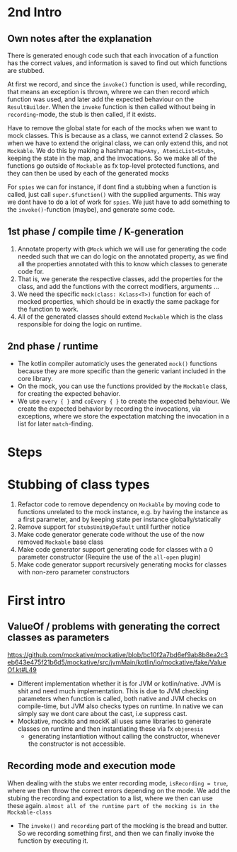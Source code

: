 # 2nd Intro
## Own notes after the explanation
There is generated enough code such that each invocation of a function has the correct values, and information is saved to find out which functions are stubbed.

At first we record, and since the `invoke()` function is used, while recording, that means an exception is thrown, whrere we can then record which function was used, and later add the expected behaviour on the `ResultBuilder`. When the `invoke` function is then called without being in `recording`-mode, the stub is then called, if it exists.

Have to remove the global state for each of the mocks when we want to mock classes. This is because as a class, we cannot extend 2 classes. So when we have to extend the original class, we can only extend this, and not `Mockable`. We do this by making a hashmap `Map<Any, AtomicList<Stub>`, keeping the state in the map, and the invocations. So we make all of the functions go outside of `Mockable` as fx top-level protected functions, and they can then be used by each of the generated mocks

For `spies` we can for instance, if dont find a stubbing when a function is called, just call `super.$function()` with the supplied arguments. This way we dont have to do a lot of work for `spies`. We just have to add something to the `invoke()`-function (maybe), and generate some code.
## 1st phase / compile time / K-generation
1. Annotate property with `@Mock` which we will use for generating the code needed such that we can do logic on the annotated property, as we find all the properties annotated with this to know which classes to generate code for.
2. That is, we generate the respective classes, add the properties for the class, and add the functions with the correct modifiers, arguments ...
3. We need the specific `mock(class: Kclass<T>)` function for each of mocked properties, which should be in exactly the same package for the function to work.
4. All of the generated classes should extend `Mockable` which is the class responsible for doing the logic on runtime.
## 2nd phase / runtime
- The kotlin compiler automaticly uses the generated `mock()` functions because they are more specific than the generic variant included in the core library.
- On the mock, you can use the functions provided by the `Mockable` class, for creating the expected behavior. 
- We use `every { }` and `coEvery { }` to create the expected behaviour. We create the expected behavior by recording the invocations, via exceptions, where we store the expectation matching the invocation in a list for later `match`-finding.

# Steps
# Stubbing of class types

1. Refactor code to remove dependency on `Mockable` by moving code to functions unrelated to the mock instance, e.g. by having the instance as a first parameter, and by keeping state per instance globally/statically
2. Remove support for `stubsUnitByDefault` until further notice
3. Make code generator generate code without the use of the now removed `Mockable` base class
4. Make code generator support generating code for classes with a 0 parameter constructor (Require the use of the `all-open` plugin)
5. Make code generator support recursively generating mocks for classes with non-zero parameter constructors

# First intro
## ValueOf / problems with generating the correct classes as parameters
https://github.com/mockative/mockative/blob/bc10f2a7bd6ef9ab8b8ea2c3eb643e475f21b6d5/mockative/src/jvmMain/kotlin/io/mockative/fake/ValueOf.kt#L49
- Different implementation whether it is for JVM or kotlin/native. JVM is shit and need much implementation. This is due to JVM checking parameters when function is called, both native and JVM checks on compile-time, but JVM also checks types on runtime. In native we can simply say we dont care about the cast, i.e suppress cast.
- Mockative, mockito and mockK all uses same libraries to generate classes on runtime and then instantiating these via fx `objenesis`
	- generating instantiation without calling the constructor, whenever the constructor is not accessible.
## Recording mode and execution mode
When dealing with the stubs we enter recording mode, `isRecording = true`, where we then throw the correct errors depending on the mode. We add the stubing the recording and expectation to a list, where we then can use these again.
`almost all of the runtime part of the mocking is in the Mockable-class`
- The `invoke()` and `recording` part of the mocking is the bread and butter. So we recording something first, and then we can finally invoke the function by executing it.


